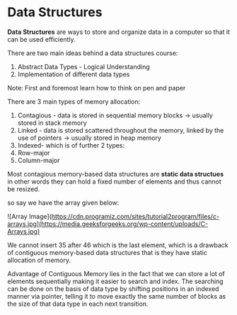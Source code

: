# Data Structures

**Data Structures** are ways to store and organize data in a computer so that it can be used efficiently.

There are two main ideas behind a data structures course:

1) Abstract Data Types - Logical Understanding
2) Implementation of different data types

Note: First and foremost learn how to think on pen and paper

There are 3 main types of memory allocation:

1) Contagious - data is stored in sequential memory blocks -> usually stored in stack memory
2) Linked - data is stored scattered throughout the memory, linked by the use of pointers -> usually stored in heap memory
3) Indexed- which is of further 2 types:
  1) Row-major
  2) Column-major

Most contagious memory-based data structures are **static data structues** in other words they can hold a fixed number of elements and thus cannot be resized.

so say we have the array given below:

![Array Image](https://cdn.programiz.com/sites/tutorial2program/files/c-arrays.jpg](https://media.geeksforgeeks.org/wp-content/uploads/C-Arrays.jpg)

We cannot insert 35 after 46 which is the last element, which is a drawback of contiguous memory-based data structures that is they have static allocation of memory.

Advantage of Contiguous Memory lies in the fact that we can store a lot of elements sequentially making it easier to search and index. The searching can be done on the basis of 
data type by shifting positions in an indexed manner via pointer, telling it to move exactly the same number of blocks as the size of that data type in each next transition.


